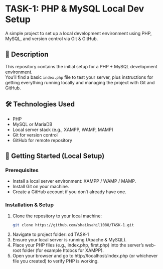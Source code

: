 # TASK-1: PHP & MySQL Local Dev Setup  
A simple project to set up a local development environment using PHP, MySQL, and version control via Git & GitHub.

## 🧾 Description  
This repository contains the initial setup for a PHP + MySQL development environment.  
You’ll find a basic `index.php` file to test your server, plus instructions for getting everything running locally and managing the project with Git and GitHub.

## 🛠 Technologies Used  
- PHP   
- MySQL or MariaDB
- Local server stack (e.g., XAMPP, WAMP, MAMP)  
- Git for version control  
- GitHub for remote repository  

## 🚀 Getting Started (Local Setup)  
### Prerequisites  
- Install a local server environment: XAMPP / WAMP / MAMP.  
- Install Git on your machine.  
- Create a GitHub account if you don’t already have one.

### Installation & Setup  
1. Clone the repository to your local machine:  
   ```bash
   git clone https://github.com/shaiksahil1088/TASK-1.git
2. Navigate to project folder:
cd TASK-1
3. Ensure your local server is running (Apache & MySQL).
4. Place your PHP files (e.g., index.php, first.php) into the server’s web-root folder (for example htdocs for XAMPP).
5. Open your browser and go to http://localhost/index.php (or whichever file you created) to verify PHP is working.
